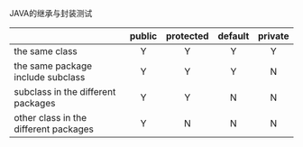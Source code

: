 JAVA的继承与封装测试

|                                       | public  | protected | default | private | 
|---------------------------------------|:-------:|:---------:|:-------:|:-------:|
| the same class                        |    Y    |     Y     |    Y    |    Y    |
| the same package include subclass     |    Y    |     Y     |    Y    |    N    |
| subclass in the different packages    |    Y    |     Y     |    N    |    N    |
| other class in the different packages |    Y    |     N     |    N    |    N    |